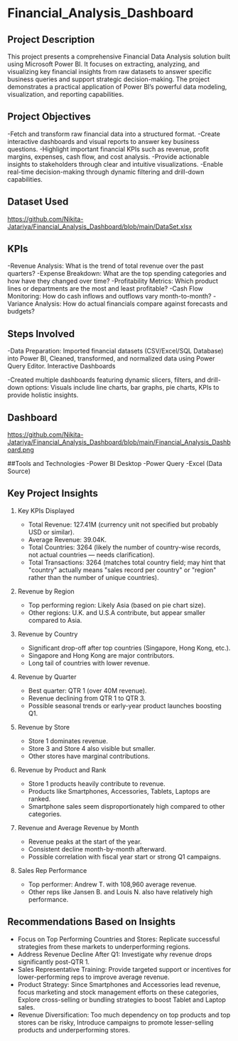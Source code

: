 # Financial_Analysis_Dashboard
## Project Description
This project presents a comprehensive Financial Data Analysis solution built using Microsoft Power BI. It focuses on extracting, analyzing, and visualizing key financial insights from raw datasets to answer specific business queries and support strategic decision-making. The project demonstrates a practical application of Power BI’s powerful data modeling, visualization, and reporting capabilities.

## Project Objectives
-Fetch and transform raw financial data into a structured format.
-Create interactive dashboards and visual reports to answer key business questions.
-Highlight important financial KPIs such as revenue, profit margins, expenses, cash flow, and cost analysis.
-Provide actionable insights to stakeholders through clear and intuitive visualizations.
-Enable real-time decision-making through dynamic filtering and drill-down capabilities.

## Dataset Used
https://github.com/Nikita-Jatariya/Financial_Analysis_Dashboard/blob/main/DataSet.xlsx

## KPIs
-Revenue Analysis: What is the trend of total revenue over the past quarters?
-Expense Breakdown: What are the top spending categories and how have they changed over time?
-Profitability Metrics: Which product lines or departments are the most and least profitable?
-Cash Flow Monitoring: How do cash inflows and outflows vary month-to-month?
-Variance Analysis: How do actual financials compare against forecasts and budgets?

## Steps Involved

-Data Preparation: Imported financial datasets (CSV/Excel/SQL Database) into Power BI, Cleaned, transformed, and normalized data using Power Query Editor.
 Interactive Dashboards

-Created multiple dashboards featuring dynamic slicers, filters, and drill-down options: Visuals include line charts, bar graphs, pie charts, KPIs to provide holistic insights.

## Dashboard
https://github.com/Nikita-Jatariya/Financial_Analysis_Dashboard/blob/main/Financial_Analysis_Dashboard.png

##Tools and Technologies
-Power BI Desktop
-Power Query
-Excel (Data Source)

## Key Project Insights
1. Key KPIs Displayed
   - Total Revenue: 127.41M (currency unit not specified but probably USD or similar).
   - Average Revenue: 39.04K.
   - Total Countries: 3264 (likely the number of country-wise records, not actual countries — needs clarification).
   - Total Transactions: 3264 (matches total country field; may hint that "country" actually means "sales record per country" or "region" rather than the number of unique countries).

2. Revenue by Region
   - Top performing region: Likely Asia (based on pie chart size).
   - Other regions: U.K. and U.S.A contribute, but appear smaller compared to Asia.

3. Revenue by Country
   - Significant drop-off after top countries (Singapore, Hong Kong, etc.).
   - Singapore and Hong Kong are major contributors.
   - Long tail of countries with lower revenue.

4. Revenue by Quarter
   - Best quarter: QTR 1 (over 40M revenue).
   - Revenue declining from QTR 1 to QTR 3.
   - Possible seasonal trends or early-year product launches boosting Q1.

5. Revenue by Store
   - Store 1 dominates revenue.
   - Store 3 and Store 4 also visible but smaller.
   - Other stores have marginal contributions.

6. Revenue by Product and Rank
   - Store 1 products heavily contribute to revenue.
   - Products like Smartphones, Accessories, Tablets, Laptops are ranked.
   - Smartphone sales seem disproportionately high compared to other categories.

7. Revenue and Average Revenue by Month
   - Revenue peaks at the start of the year.
   - Consistent decline month-by-month afterward.
   - Possible correlation with fiscal year start or strong Q1 campaigns.

8. Sales Rep Performance
   - Top performer: Andrew T. with 108,960 average revenue.
   - Other reps like Jansen B. and Louis N. also have relatively high performance.

## Recommendations Based on Insights
- Focus on Top Performing Countries and Stores: Replicate successful strategies from these markets to underperforming regions.
- Address Revenue Decline After Q1: Investigate why revenue drops significantly post-QTR 1.
- Sales Representative Training: Provide targeted support or incentives for lower-performing reps to improve average revenue.
- Product Strategy: Since Smartphones and Accessories lead revenue, focus marketing and stock management efforts on these categories, Explore cross-selling or bundling strategies to boost Tablet and Laptop sales.
- Revenue Diversification: Too much dependency on top products and top stores can be risky, Introduce campaigns to promote lesser-selling products and underperforming stores.





